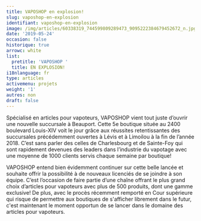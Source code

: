 ```yaml
---
title: VAPOSHOP en explosion!
slug: vaposhop-en-explosion
identifiant: vaposhop-en-explosion
image: /img/articles/60338319_744599809289473_9095222384679452672_n.jpg
date: '2019-05-24'
occasion: false
historique: true
arrowc: white
list:
  pretitle: 'VAPOSHOP '
  title: EN EXPLOSION!
i18nlanguage: fr
type: articles
activemenu: projets
weight: '1'
autres: non
draft: false
---
```

Spécialisé en articles pour vapoteurs, VAPOSHOP vient tout juste d’ouvrir une nouvelle succursale à Beauport. Cette 5e boutique située au 2400 boulevard Louis-XIV voit le jour grâce aux réussites retentissantes des succursales précédemment ouvertes à Lévis et à Limoilou à la fin de l’année 2018. C’est sans parler des celles de Charlesbourg et de Sainte-Foy qui sont rapidement devenues des leaders dans l’industrie du vapotage avec une moyenne de 1000 clients servis chaque semaine par boutique!

VAPOSHOP entend bien évidemment continuer sur cette belle lancée et souhaite offrir la possibilité à de nouveaux licenciés de se joindre à son équipe. C’est l’occasion de faire partie d’une chaîne offrant le plus grand choix d’articles pour vapoteurs avec plus de 500 produits, dont une gamme exclusive! De plus, avec le procès récemment remporté en Cour supérieure qui risque de permettre aux boutiques de s'afficher librement dans le futur, c'est maintenant le moment opportun de se lancer dans le domaine des articles pour vapoteurs.
